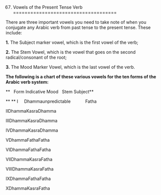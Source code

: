 67. Vowels of the Present Tense Verb
====================================

There are three important vowels you need to take note of when you
conjugate any Arabic verb from past tense to the present tense. These
include:

**1.** The Subject marker vowel, which is the first vowel of the verb;

**2.** The Stem Vowel, which is the vowel that goes on the second
radical/consonant of the root;

**3.** The Mood Marker Vowel, which is the last vowel of the verb.

**The following is a chart of these various vowels for the ten forms of
the Arabic verb system:**

**   Form Indicative Mood   Stem Subject**

** ** I     Dhammaunpredictable            Fatha

IIDhammaKasraDhamma

IIIDhammaKasraDhamma

IVDhammaKasraDhamma

VDhammaFathaFatha

VIDhammaFathaFatha

VIIDhammaKasraFatha

VIIIDhammaKasraFatha

IXDhammaFathaFatha

XDhammaKasraFatha


